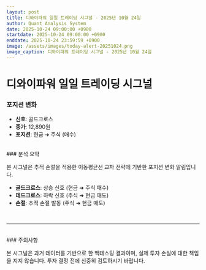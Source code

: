 ```yaml
---
layout: post
title: 디와이파워 일일 트레이딩 시그널 - 2025년 10월 24일
author: Quant Analysis System
date: 2025-10-24 09:00:00 +0900
startdate: 2025-10-24 09:00:00 +0900
enddate: 2025-10-24 23:59:59 +0900
image: /assets/images/today-alert-20251024.png
image_caption: 디와이파워 트레이딩 시그널 - 2025년 10월 24일
---
```


# 디와이파워 일일 트레이딩 시그널

### 포지션 변화

- **신호**: 골드크로스
- **종가**: 12,890원
- **포지션**: 현금 ➜ 주식 (매수)

<br />
### 분석 요약

본 시그널은 추적 손절을 적용한 이동평균선 교차 전략에 기반한 포지션 변화 알림입니다.

- **골드크로스**: 상승 신호 (현금 ➜ 주식 매수)
- **데드크로스**: 하락 신호 (주식 ➜ 현금 매도)
- **손절**: 추적 손절 발동 (주식 ➜ 현금 매도)
<br />

---

<br />
### 주의사항

본 시그널은 과거 데이터를 기반으로 한 백테스팅 결과이며, 실제 투자 손실에 대한 책임을 지지 않습니다. 투자 결정 전에 신중히 검토하시기 바랍니다.
